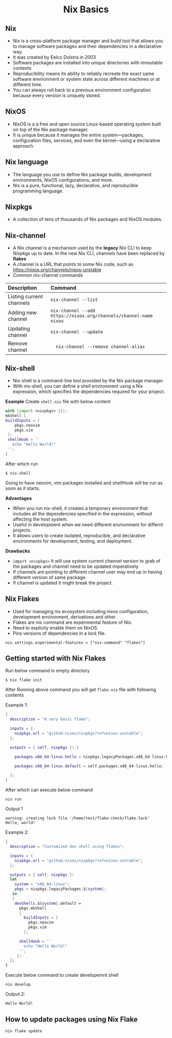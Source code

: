 <h1 style="text-align:center;"> Nix Basics</p>

## Nix

- Nix is a cross-platform package manager and build tool that allows you to manage software packages and their dependencies in a declarative way.
- It was created by Eelco Dolstra in 2003
- Software packages are installed into unique directories with immutable contents
- Reproducibility means its ability to reliably recreate the exact same software environment or system state across different machines or at different time.
- You can always roll back to a previous environment configuration because every version is uniquely stored.

## NixOS

- NixOS is a a free and open source Linux-based operating system built on top of the Nix package manager.
- It is unique because it manages the entire system—packages, configuration files, services, and even the kernel—using a declarative approach.

## Nix language

- The language you use to define Nix package builds, development environments, NixOS configurations, and more.
- Nix is a pure, functional, lazy, declarative, and reproducible programming language.

## Nixpkgs

- A collection of tens of thousands of Nix packages and NixOS modules.

## Nix-channel

- A Nix channel is a mechanism used by the **legacy** Nix CLI to keep Nixpkgs up to date. In the new Nix CLI, channels have been replaced by **flakes**
- A channel is a URL that points to some Nix code, such as https://nixos.org/channels/nixos-unstable
- Common nix-channel commands

| Description              | Command                                                           |
| :----------------------- | :---------------------------------------------------------------- |
| Listing current channels | `nix-channel --list`                                              |
| Adding new channel       | `nix-channel --add https://nixos.org/channels/channel-name nixos` |
| Updating channel         | `nix-channel --update`                                            |
| Remove channel           | `	nix-channel --remove channel-alias`                              |

## Nix-shell

- Nix-shell is a command-line tool provided by the Nix package manager.
- With nix-shell, you can define a shell environment using a Nix expression, which specifies the dependencies required for your project.

**Example** Create `shell.nix` file with below content

```nix
with (import <nixpkgs> {});
mkShell {
buildInputs = [
    pkgs.neovim
    pkgs.vim
 ];
 shellHook = ''
   echo "Hello World!"
 '';
}
```

After which run

```
$ nix-shell
```

Going to have neovim, vim packages installed and shellHook will be run as soon as it starts.

**Advantages**

- When you run nix-shell, it creates a temporary environment that includes all the dependencies specified in the expression, without affecting the host system.
- Useful in development when we need different environment for differnt projects.
- It allows users to create isolated, reproducible, and declarative environments for development, testing, and deployment.

**Drawbacks**

- `import <nixpkgs>` It will use system current channel version to grab of the packages and channel need to be updated imperatively.
- If channels are pointing to different channel user may end up in having different version of same package.
- If channel is updated it might break the project.

## Nix Flakes

- Used for managing nix ecosystem including nixos configuration, development environment, derivations and other.
- Flakes are nix command are experimental feature of Nix.
- Need to explicity enable them on NixOS.
- Pins versions of dependencies in a lock file.

```
nix.settings.experimental-features = ["nix-command" "flakes"]
```

## Getting started with Nix Flakes

Run below command in empty directory

```
$ nix flake init
```

After Running above command you will get `flake.nix` file with following contents

Example 1:

```nix
{
  description = "A very basic flake";

  inputs = {
    nixpkgs.url = "github:nixos/nixpkgs?ref=nixos-unstable";
  };

  outputs = { self, nixpkgs }: {

    packages.x86_64-linux.hello = nixpkgs.legacyPackages.x86_64-linux.hello;

    packages.x86_64-linux.default = self.packages.x86_64-linux.hello;

  };
}
```

After which can execute below command

```
nix run
```

Output 1

```
warning: creating lock file '/home/test/flake-check/flake.lock'
Hello, world!
```

Example 2:

```nix
{
  description = "Customized dev shell using flakes";

  inputs = {
    nixpkgs.url = "github:nixos/nixpkgs?ref=nixos-unstable";
  };

  outputs = { self, nixpkgs }:
  let
    system = "x86_64-linux";
    pkgs = nixpkgs.legacyPackages.${system};
   in
   {
    devShells.${system}.default =
      pkgs.mkShell
      {
        buildInputs = [
          pkgs.neovim
          pkgs.vim
        ];

      shellHook = ''
        echo "Hello World!"
      '';
     };
  };
}
```

Execute below command to create developemnt shell

```
nix develop
```

Output 2:

```
Hello World!
```

## How to update packages using Nix Flake

```
nix flake update
```
